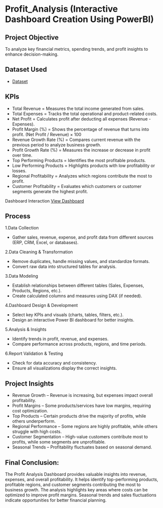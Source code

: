 # Profit_Analysis (Interactive Dashboard Creation Using PowerBI)
## Project Objective
To analyze key financial metrics, spending trends, and profit insights to enhance decision-making. 

## Dataset Used
- <a href="https://github.com/pranjalzaware/PowerBI_Dashboard/blob/main/data%20set_Profit%20Analysis.csv">Dataset</a>

## KPIs
- Total Revenue = Measures the total income generated from sales.
- Total Expenses = Tracks the total operational and product-related costs.
- Net Profit = Calculates profit after deducting all expenses (Revenue - Expenses).
- Profit Margin (%) = Shows the percentage of revenue that turns into profit. (Net Profit / Revenue) × 100
- Revenue Growth Rate (%) = Compares current revenue with the previous period to analyze business growth.
- Profit Growth Rate (%) = Measures the increase or decrease in profit over time.
- Top Performing Products = Identifies the most profitable products.
- Low Performing Products = Highlights products with low profitability or losses.
- Regional Profitability = Analyzes which regions contribute the most to profit.
- Customer Profitability = Evaluates which customers or customer segments generate the highest profit.

Dashboard Interaction <a href="https://github.com/pranjalzaware/PowerBI_Dashboard/blob/main/Profit%20Analysis%20Project_Dashboard.pbix">View Dashboard</a>

## Process
1.Data Collection
- Gather sales, revenue, expense, and profit data from different sources (ERP, CRM, Excel, or databases).

2.Data Cleaning & Transformation
- Remove duplicates, handle missing values, and standardize formats.
- Convert raw data into structured tables for analysis.

3.Data Modeling
- Establish relationships between different tables (Sales, Expenses, Products, Regions, etc.).
- Create calculated columns and measures using DAX (if needed).

4.Dashboard Design & Development
- Select key KPIs and visuals (charts, tables, filters, etc.).
- Design an interactive Power BI dashboard for better insights.

5.Analysis & Insights
- Identify trends in profit, revenue, and expenses.
- Compare performance across products, regions, and time periods.

6.Report Validation & Testing
- Check for data accuracy and consistency.
- Ensure all visualizations display the correct insights.

## Project Insights
- Revenue Growth – Revenue is increasing, but expenses impact overall profitability.
- Profit Margins – Some products/services have low margins, requiring cost optimization.
- Top Products – Certain products drive the majority of profits, while others underperform.
- Regional Performance – Some regions are highly profitable, while others struggle with high costs.
- Customer Segmentation – High-value customers contribute most to profits, while some segments are unprofitable.
- Seasonal Trends – Profitability fluctuates based on seasonal demand.

## Final Conclusion:
The Profit Analysis Dashboard provides valuable insights into revenue, expenses, and overall profitability. It helps identify top-performing products, profitable regions, and customer segments contributing the most to business growth. The analysis highlights key areas where costs can be optimized to improve profit margins. Seasonal trends and sales fluctuations indicate opportunities for better financial planning.
